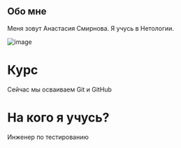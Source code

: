 ## Обо мне
Меня зовут Анастасия Смирнова. Я учусь в Нетологии.

![image](https://disk.yandex.ru/i/qCPU_Q0ubzcC1g)

# Курс
Сейчас мы осваиваем Git и GitHub

# На кого я учусь?
Инженер по тестированию
